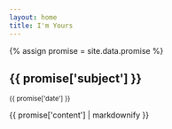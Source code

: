 ```yaml
---
layout: home
title: I'm Yours
---
```


<section>
  <div class="jumbotron">
    {% assign promise = site.data.promise %}
    <!-- {{ promise | inspect}}-->
    <h2>{{ promise['subject'] }}</h2>
    <small class="text-muted">{{ promise['date'] }}</small>
    <p class="lead">{{ promise['content'] | markdownify }}</p>
  </div>
</section>